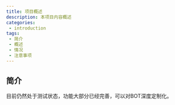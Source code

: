 ```yaml
---
title: 项目概述
description: 本项目内容概述
categories:
 - introduction
tags:
 - 简介
 - 概述
 - 情况
 - 注意事项
---
```


## 简介

目前仍然处于测试状态，功能大部分已经完善，可以对BOT深度定制化。